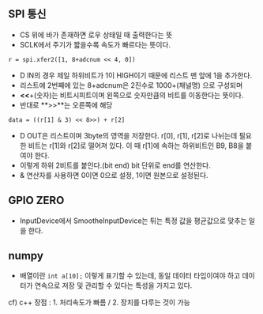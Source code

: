 ## SPI 통신 ##
* CS 위에 바가 존재하면 로우 상태일 때 출력한다는 뜻
* SCLK에서 주기가 짧을수록 속도가 빠르다는 뜻이다.
```
r = spi.xfer2([1, 8+adcnum << 4, 0])
```

* D IN의 경우 제일 하위비트가 1이 HIGH이기 때문에 리스트 맨 앞에 1을 추가한다.
* 리스트에 2번째에 있는 8+adcnum은 2진수로 1000+(채널명) 으로 구성되며 
* **<<**+(숫자)는 비트시피트이며 왼쪽으로 숫자만큼의 비트를 이동한다는 뜻이다. 
* 반대로 **>>**는 오른쪽에 해당

```
data = ((r[1] & 3) << 8>>) + r[2]
```
* D OUT은 리스트이며 3byte의 영역을 저장한다. r[0], r[1], r[2]로 나뉘는데 필요한 비트는 r[1]와 r[2]로 떨어져 있다. 이 때 r[1]에 속하는 하위비트인 B9, B8을 붙여야 한다.
* 이렇게 하위 2비트를 붙인다.(bit end) bit 단위로 end를 연산한다.
* & 연산자를 사용하면 0이면 0으로 설정, 1이면 원본으로 설정된다.


## GPIO ZERO ##
* InputDevice에서 SmootheInputDevice는 튀는 특정 값을 평균값으로 맞추는 일을 한다.

## numpy ##
* 배열이란 `int a[10];` 이렇게 표기할 수 있는데, 동일 데이터 타입이여야 하고 데이터가 연속으로 저장 및 관리할 수 있다는 특성을 가지고 있다.


cf) c++ 장점 : 1. 처리속도가 빠름 / 2. 장치를 다루는 것이 가능